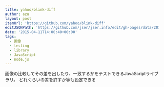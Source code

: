```yaml
---
title: yahoo/blink-diff
author: azu
layout: post
itemUrl: 'https://github.com/yahoo/blink-diff'
editJSONPath: 'https://github.com/jser/jser.info/edit/gh-pages/data/2015/04/index.json'
date: '2015-04-11T14:00:40+00:00'
tags:
  - 画像
  - testing
  - library
  - JavaScript
  - node.js
---
```

画像の比較してその差を出したり、一致するかをテストできるJavaScriptライブラリ。
どれくらいの差を許すか等も設定できる
